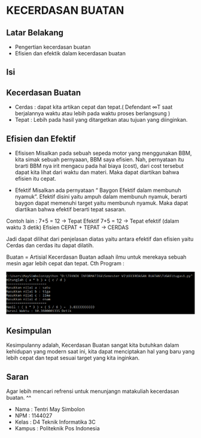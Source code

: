 # KECERDASAN BUATAN
## Latar Belakang

* Pengertian kecerdasan buatan
* Efisien dan efektik dalam kecerdasan buatan

## Isi

## Kecerdasan Buatan
* Cerdas : dapat kita artikan cepat dan tepat.( Defendant ∞T saat berjalannya waktu atau lebih pada waktu proses berlangsung )
* Tepat : Lebih pada hasil yang ditargetkan atau tujuan yang diinginkan.


## Efisien dan Efektif

* Efisisen
Misalkan pada sebuah sepeda motor yang menggunakan BBM, kita simak sebuah pernyaaan, BBM saya efisien. Nah, pernyataan itu brarti BBM nya irit mengacu pada hal biaya (cost), dari cost tersebut dapat kita lihat dari waktu dan materi.  Maka dapat diartikan bahwa efisien itu cepat.

* Efektif
Misalkan ada pernyataan “ Baygon Efektif dalam membunuh nyamuk”. Efektif disini yaitu ampuh dalam membunuh nyamuk, berarti baygon dapat memenuhi target yaitu membunuh nyamuk. Maka dapat diartikan bahwa efektif berarti tepat sasaran.

Contoh lain :
7+5 = 12 -> Tepat Efektif
7+5 = 12 -> Tepat efektif (dalam waktu 3 detik) Efisien
CEPAT + TEPAT -> CERDAS

Jadi dapat dilihat dari penjelasan diatas yaitu antara efektif dan efisien yaitu Cerdas dan cerdas itu dapat dilatih.

Buatan = Artisial
Kecerdasan Buatan adlaah ilmu untuk merekaya sebuah mesin agar lebih cepat dan tepat.
Cth Program :
<p align="center">
  <img src="../../img/cth1.PNG">
</p>

## Kesimpulan 

Kesimpulanny adalah, Kecerdasan Buatan sangat kita butuhkan dalam kehidupan yang modern saat ini, kita dapat menciptakan hal yang baru yang lebih cepat dan tepat sesuai target yang kita inginkan.

## Saran

Agar lebih mencari refrensi untuk menunjangn matakuliah kecerdasan buatan. ^^<br>

* Nama : Tentri May Simbolon
* NPM : 1144027
* Kelas : D4 Teknik Informatika 3C
* Kampus : Politeknik Pos Indonesia